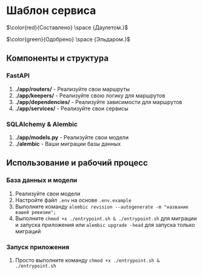 # Шаблон сервиса

$\color{red}{Составлено} \space {Даулетом.}$

$\color{green}{Одобрено} \space {Эльдаром.}$


## Компоненты и структура

### FastAPI

1. **./app/routers/** - Реализуйте свои маршруты
2. **./app/keepers/** - Реализуйте свою логику для маршрутов
3. **./app/dependencies/** - Реализуйте зависимости для маршрутов
4. **./app/services/** - Реализуйте свои сервисы

### SQLAlchemy & Alembic

1. **./app/models.py** - Реализуйте свои модели
2. **./alembic** - Ваши миграции базы данных

## Использование и рабочий процесс

### База данных и модели

1. Реализуйте свои модели
2. Настройте файл `.env` на основе `.env.example`
3. Выполните команду `alembic revision --autogenerate -m "название вашей ревизии";`
4. Выполните `chmod +x ./entrypoint.sh & ./entrypoint.sh` для миграции и запуска приложения или `alembic upgrade -head` для запуска только миграций

### Запуск приложения

1. Просто выполните команду `chmod +x ./entrypoint.sh & ./entrypoint.sh`
